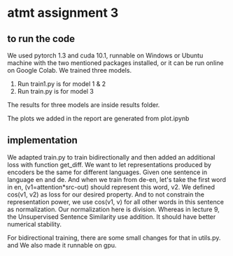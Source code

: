 # atmt assignment 3

## to run the code
We used pytorch 1.3 and cuda 10.1, runnable on Windows or Ubuntu machine with the two mentioned packages installed, or it can be run online on Google Colab.
We trained three models. 

1. Run train1.py is for model 1 & 2
2. Run train.py is for model 3

The results for three models are inside results folder.

The plots we added in the report are generated from plot.ipynb

## implementation
We adapted train.py to train bidirectionally and then added an additional loss with function get_diff. 
We want to let representations produced by encoders be the same for different languages.
Given one sentence in language en and de. And when we train from de-en, let's take the first word in en, \(v1=attention*src-out\) should represent this word, v2. We defined cos(v1, v2) as loss for our desired property. And to not constrain the representation power, we use cos(v1, v) for all other words in this sentence as normalization. 
Our normalization here is division. Whereas in lecture 9, the Unsupervised Sentence Similarity use addition. It should have better numerical stability.

For bidirectional training, there are some small changes for that in utils.py. and We also made it runnable on gpu.
